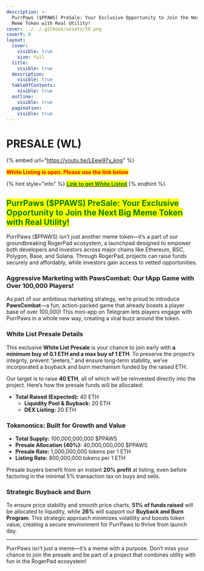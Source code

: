 ```yaml
---
description: >-
  PurrPaws ($PPAWS) PreSale: Your Exclusive Opportunity to Join the Next Big
  Meme Token with Real Utility!
cover: ../../.gitbook/assets/58.png
coverY: 0
layout:
  cover:
    visible: true
    size: full
  title:
    visible: true
  description:
    visible: true
  tableOfContents:
    visible: true
  outline:
    visible: true
  pagination:
    visible: true
---
```


# PRESALE (WL)



{% embed url="https://youtu.be/LEew97v_kng" %}

<mark style="color:red;">**White Listing is open.  Please use the link below**</mark>

{% hint style="info" %}
[<mark style="color:green;">**Link to get White Listed**</mark>](https://forms.gle/2rYavUMTc7beh9Jc6)
{% endhint %}

## <mark style="color:green;">**PurrPaws ($PPAWS) PreSale: Your Exclusive Opportunity to Join the Next Big Meme Token with Real Utility!**</mark>

PurrPaws ($PPAWS) isn’t just another meme token—it’s a part of our groundbreaking RogerPad ecosystem, a launchpad designed to empower both developers and investors across major chains like Ethereum, BSC, Polygon, Base, and Solana. Through RogerPad, projects can raise funds securely and affordably, while investors gain access to vetted opportunities.

### Aggressive Marketing with PawsCombat: Our tApp Game with Over 100,000 Players!

As part of our ambitious marketing strategy, we’re proud to introduce **PawsCombat**—a fun, action-packed game that already boasts a player base of over 100,000! This mini-app on Telegram lets players engage with PurrPaws in a whole new way, creating a viral buzz around the token.

### White List Presale Details

This exclusive **White List Presale** is your chance to join early with **a minimum buy of 0.1 ETH and a max buy of 1 ETH**. To preserve the project’s integrity, prevent “jeeters,” and ensure long-term stability, we’ve incorporated a buyback and burn mechanism funded by the raised ETH.

Our target is to raise **40 ETH**, all of which will be reinvested directly into the project. Here’s how the presale funds will be allocated:

* **Total Raised (Expected):** 40 ETH
  * **Liquidity Pool & Buyback:** 20 ETH
  * **DEX Listing:** 20 ETH

### Tokenomics: Built for Growth and Value

* **Total Supply:** 100,000,000,000 $PPAWS
* **Presale Allocation (40%):** 40,000,000,000 $PPAWS
* **Presale Rate:** 1,000,000,000 tokens per 1 ETH
* **Listing Rate:** 800,000,000 tokens per 1 ETH

Presale buyers benefit from an instant **20% profit** at listing, even before factoring in the minimal 5% transaction tax on buys and sells.

### Strategic Buyback and Burn

To ensure price stability and smooth price charts, **51% of funds raised** will be allocated to liquidity, while **26%** will support our **Buyback and Burn Program**. This strategic approach minimizes volatility and boosts token value, creating a secure environment for PurrPaws to thrive from launch day.

***

PurrPaws isn’t just a meme—it’s a meme with a purpose. Don’t miss your chance to join the presale and be part of a project that combines utility with fun in the RogerPad ecosystem!
